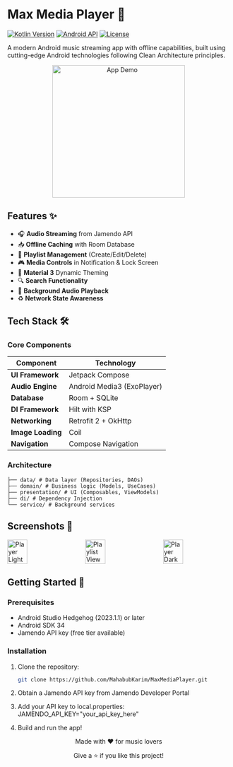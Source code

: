 # Max Media Player 🎵

[![Kotlin Version](https://img.shields.io/badge/Kotlin-1.9.0-blue.svg)](https://kotlinlang.org)
[![Android API](https://img.shields.io/badge/API-24%2B-brightgreen.svg)](https://developer.android.com/about/versions)
[![License](https://img.shields.io/badge/License-Apache%202.0-orange.svg)](https://opensource.org/licenses/Apache-2.0)

A modern Android music streaming app with offline capabilities, built using cutting-edge Android technologies following Clean Architecture principles.

<p align="center">
  <img src="screenshots/app_demo.gif" width="300" alt="App Demo">
</p>

## Features ✨

- 🎧 **Audio Streaming** from Jamendo API
- 📥 **Offline Caching** with Room Database
- 📑 **Playlist Management** (Create/Edit/Delete)
- 🎮 **Media Controls** in Notification & Lock Screen
- 🎨 **Material 3** Dynamic Theming
- 🔍 **Search Functionality**
- 🔄 **Background Audio Playback**
- ♻️ **Network State Awareness**

## Tech Stack 🛠️

### Core Components
| Component               | Technology                          |
|-------------------------|-------------------------------------|
| **UI Framework**        | Jetpack Compose                     |
| **Audio Engine**        | Android Media3 (ExoPlayer)          |
| **Database**           | Room + SQLite                       |
| **DI Framework**       | Hilt with KSP                       |
| **Networking**         | Retrofit 2 + OkHttp                 |
| **Image Loading**      | Coil                                |
| **Navigation**         | Compose Navigation                  |

### Architecture
```com.mmk.maxmediaplayer/
├── data/ # Data layer (Repositories, DAOs)
├── domain/ # Business logic (Models, UseCases)
├── presentation/ # UI (Composables, ViewModels)
├── di/ # Dependency Injection
└── service/ # Background services
```

## Screenshots 📱

<div style="display: flex; justify-content: space-between;">
  <img src="screenshots/player_light.png" width="30%" alt="Player Light">
  <img src="screenshots/playlist_view.png" width="30%" alt="Playlist View">
  <img src="screenshots/player_dark.png" width="30%" alt="Player Dark">
</div>

## Getting Started 🚀

### Prerequisites
- Android Studio Hedgehog (2023.1.1) or later
- Android SDK 34
- Jamendo API key (free tier available)

### Installation
1. Clone the repository:
   ```bash
   git clone https://github.com/MahabubKarim/MaxMediaPlayer.git
2. Obtain a Jamendo API key from Jamendo Developer Portal

3. Add your API key to local.properties: JAMENDO_API_KEY="your_api_key_here"
4. Build and run the app!
<div align="center"> <p>Made with ❤️ for music lovers</p> <p>Give a ⭐ if you like this project!</p> </div>
